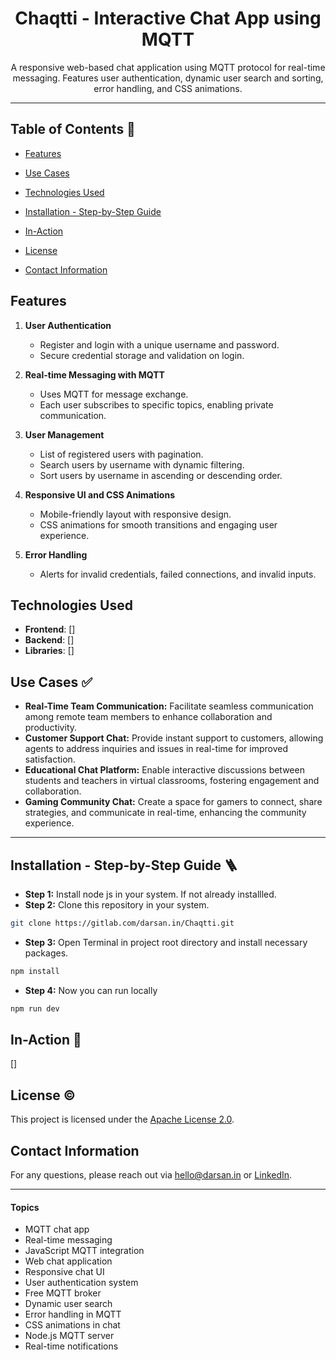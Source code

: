 <div align="center">

# Chaqtti - Interactive Chat App using MQTT

<p id="intro">A responsive web-based chat application using MQTT protocol for real-time messaging. Features user authentication, dynamic user search and sorting, error handling, and CSS animations.</p>

---

</div>

## Table of Contents 📝

- [Features](#features)
- [Use Cases](#use-cases-)
- [Technologies Used](#technologies-used)
- [Installation - Step-by-Step Guide](#installation---step-by-step-guide-)
- [In-Action](#in-action-)

- [License](#license-%EF%B8%8F)

- [Contact Information](#contact-information)

## Features
1. **User Authentication**  
   - Register and login with a unique username and password.
   - Secure credential storage and validation on login.

2. **Real-time Messaging with MQTT**  
   - Uses MQTT for message exchange.
   - Each user subscribes to specific topics, enabling private communication.

3. **User Management**  
   - List of registered users with pagination.
   - Search users by username with dynamic filtering.
   - Sort users by username in ascending or descending order.

4. **Responsive UI and CSS Animations**  
   - Mobile-friendly layout with responsive design.
   - CSS animations for smooth transitions and engaging user experience.

5. **Error Handling**  
   - Alerts for invalid credentials, failed connections, and invalid inputs.

## Technologies Used

- **Frontend**: []
- **Backend**: []
- **Libraries**: []


## Use Cases ✅

- **Real-Time Team Communication:** Facilitate seamless communication among remote team members to enhance collaboration and productivity.
- **Customer Support Chat:** Provide instant support to customers, allowing agents to address inquiries and issues in real-time for improved satisfaction.
- **Educational Chat Platform:** Enable interactive discussions between students and teachers in virtual classrooms, fostering engagement and collaboration.
- **Gaming Community Chat:** Create a space for gamers to connect, share strategies, and communicate in real-time, enhancing the community experience.

---

## Installation - Step-by-Step Guide 🪜

- **Step 1:** Install node js in your system. If not already installled.
- **Step 2:** Clone this repository in your system.
```bash
git clone https://gitlab.com/darsan.in/Chaqtti.git
```
- **Step 3:** Open Terminal in project root directory and install necessary packages.
```bash
npm install
```
- **Step 4:** Now you can run locally
```bash
npm run dev
```

## In-Action 🤺

[]

## License ©️

This project is licensed under the [Apache License 2.0](LICENSE).

## Contact Information

For any questions, please reach out via hello@darsan.in or [LinkedIn](https://www.linkedin.com/in/darsan-in/).

---

#### Topics

<ul id="keywords">
    <li>MQTT chat app</li>
    <li>Real-time messaging</li>
    <li>JavaScript MQTT integration</li>
    <li>Web chat application</li>
    <li>Responsive chat UI</li>
    <li>User authentication system</li>
    <li>Free MQTT broker</li>
    <li>Dynamic user search</li>
    <li>Error handling in MQTT</li>
    <li>CSS animations in chat</li>
    <li>Node.js MQTT server</li>
    <li>Real-time notifications</li>
</ul>

